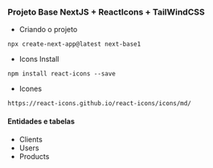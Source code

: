 ### Projeto Base NextJS + ReactIcons + TailWindCSS

* Criando o projeto
```
npx create-next-app@latest next-base1
```

* Icons Install
```
npm install react-icons --save
```

* Icones
```
https://react-icons.github.io/react-icons/icons/md/
```

#### Entidades e tabelas
* Clients
* Users
* Products